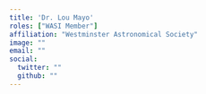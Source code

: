 ```yaml
---
title: 'Dr. Lou Mayo'
roles: ["WASI Member"]
affiliation: "Westminster Astronomical Society"
image: ""
email: ""
social:
  twitter: ""
  github: ""
---
```


